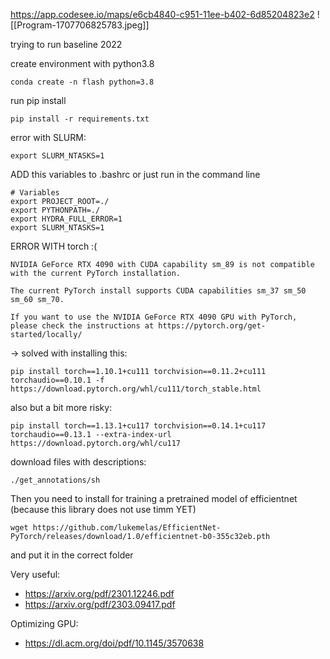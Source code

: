 https://app.codesee.io/maps/e6cb4840-c951-11ee-b402-6d85204823e2
![[Program-1707706825783.jpeg]]

trying to run baseline 2022

create environment with python3.8
```
conda create -n flash python=3.8
```

run pip install
```
pip install -r requirements.txt
```

error with SLURM:
```
export SLURM_NTASKS=1
```

ADD this variables to .bashrc or just run in the command line
```
# Variables
export PROJECT_ROOT=./
export PYTHONPATH=./
export HYDRA_FULL_ERROR=1
export SLURM_NTASKS=1
```

ERROR WITH torch :(
```
NVIDIA GeForce RTX 4090 with CUDA capability sm_89 is not compatible with the current PyTorch installation.

The current PyTorch install supports CUDA capabilities sm_37 sm_50 sm_60 sm_70.

If you want to use the NVIDIA GeForce RTX 4090 GPU with PyTorch, please check the instructions at https://pytorch.org/get-started/locally/
```

-> solved with installing this:

```
pip install torch==1.10.1+cu111 torchvision==0.11.2+cu111 torchaudio==0.10.1 -f https://download.pytorch.org/whl/cu111/torch_stable.html
```

also but a bit more risky:

```
pip install torch==1.13.1+cu117 torchvision==0.14.1+cu117 torchaudio==0.13.1 --extra-index-url https://download.pytorch.org/whl/cu117
```


download files with descriptions:

```
./get_annotations/sh
```

Then you need to install for training a pretrained model of efficientnet (because this library does not use timm YET)

```
wget https://github.com/lukemelas/EfficientNet-PyTorch/releases/download/1.0/efficientnet-b0-355c32eb.pth
```
and put it in the correct folder 

Very useful:
- https://arxiv.org/pdf/2301.12246.pdf
- https://arxiv.org/pdf/2303.09417.pdf

Optimizing GPU:
- https://dl.acm.org/doi/pdf/10.1145/3570638